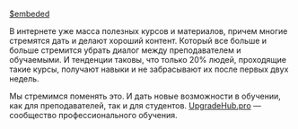 [$embeded](https://youtu.be/0rqw4239BZE)

В интернете уже масса полезных курсов и материалов, причем многие стремятся дать и делают хороший контент. Который все больше и больше стремится убрать диалог между преподавателем и обучаемыми. И тенденции таковы, что только 20% людей, проходящие такие курсы, получают навыки и не забрасывают их после первых двух недель.

Мы стремимся поменять это. И дать новые возможности в обучении, как для преподавателей, так и для студентов. [UpgradeHub.pro](http://upgradehub.pro/) — сообщество профессионального обучения.

